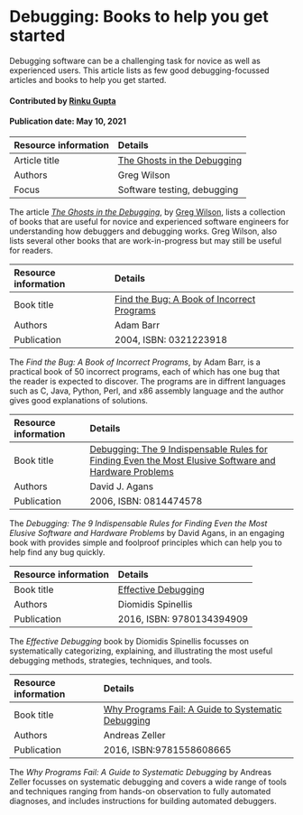 # Debugging: Books to help you get started
<!--deck text start-->
Debugging software can be a challenging task for novice as well as experienced users. This article lists as few good debugging-focussed articles and books to help you get started.
<!--deck text end-->

#### Contributed by [Rinku Gupta](https://github.com/rinkug)
#### Publication date:  May 10, 2021


Resource information | Details 
:--- | :--- 
Article title | [The Ghosts in the Debugging](https://third-bit.com/2021/03/27/ghosts-in-debugging/)
Authors | Greg Wilson	
Focus | Software testing, debugging

The article *[The Ghosts in the Debugging](https://third-bit.com/2021/03/27/ghosts-in-debugging/)*, by [Greg Wilson](https://third-bit.com/), lists a collection of books that are useful for novice and experienced software engineers for understanding how debuggers and debugging works. Greg Wilson, also lists several other books that are work-in-progress but may still be useful for readers. 


Resource information | Details 
:--- | :--- 
Book title | [Find the Bug: A Book of Incorrect Programs](https://www.oreilly.com/library/view/find-the-bug/0321223918/)
Authors | Adam Barr
Publication | 2004, ISBN: 0321223918

The *Find the Bug: A Book of Incorrect Programs*, by Adam Barr, is a practical book of 50 incorrect programs, each of which has one bug that the reader is expected to discover. The programs are in diffrent languages such as C, Java, Python, Perl, and x86 assembly language and the author gives good explanations of solutions.

Resource information | Details 
:--- | :--- 
Book title | [Debugging: The 9 Indispensable Rules for Finding Even the Most Elusive Software and Hardware Problems](https://www.harpercollins.co.nz/9780814426784/debugging/)
Authors | David J. Agans
Publication | 2006, ISBN: 0814474578

The *Debugging: The 9 Indispensable Rules for Finding Even the Most Elusive Software and Hardware Problems* by David Agans, in an engaging book with provides simple and foolproof principles which can help you to help find any bug quickly. 

Resource information | Details 
:--- | :--- 
Book title | [Effective Debugging](https://www.oreilly.com/library/view/effective-debugging-66/9780134394909/)
Authors | Diomidis Spinellis
Publication | 2016, ISBN: 9780134394909

The *Effective Debugging* book by Diomidis Spinellis focusses on systematically categorizing, explaining, and illustrating the most useful debugging methods, strategies, techniques, and tools.

Resource information | Details 
:--- | :--- 
Book title | [Why Programs Fail: A Guide to Systematic Debugging](https://linkinghub.elsevier.com/retrieve/pii/B9781558608665X50000)
Authors | Andreas Zeller
Publication | 2016, ISBN:9781558608665

The *Why Programs Fail: A Guide to Systematic Debugging* by Andreas Zeller focusses on systematic debugging and covers a wide range of tools and techniques ranging from hands-on observation to fully automated diagnoses, and includes instructions for building automated debuggers.


<!---
Publish: preview
Topics: testing, debugging
Pinned: no
RSS update: 2021-05-15
--->
